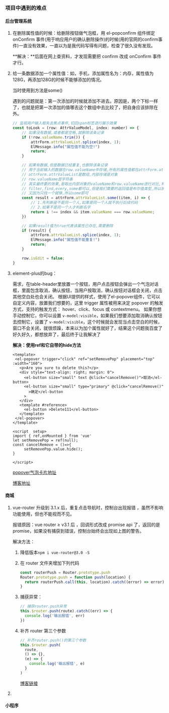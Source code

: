 ### 项目中遇到的难点

#### 后台管理系统

1. 在删除属性值的时候：给删除按钮做气泡框，用 el-popconfirm 组件绑定 onConfirm 事件(用于响应用户的确认删除操作)的时候(用的官网的confirm事件)一直没有效果，一直以为是我代码写得有问题，检查了很久没有发现。

   **解决：**后面在网上查资料，才发现需要把 confirm 改成 onConfirm 事件才行。

2. 给一条数据添加一个属性值：如，手机，添加属性名为：内存，属性值为128G，再添加128G的时候不能够添加的情况。

   当时使用到方法是some()

   遇到的问题就是：第一次添加的时候就添加不进去。原因是，两个下标一样了，也就是把第一次添加的值哪去这个数组中去比较了，把自身应该排除在外。

   ```js
   // 监视用户输入框失去焦点事件,切回span标签进行展示效果
   const toLook = (row: AttrValueModel, index: number) => {
       // 如果没有数据,或者都是空格,就删除该条记录
       if (!row.valueName.trim()) {
           attrForm.attrValueList.splice(index, 1);
           ElMessage.info("属性值不能为空!")
           return;
       }
   
       // 如果有数据,但是数据已经重复,也删除该条记录
       // 用于当前输入的数据在row.valueName中存储,所有的属性值都在attrForm.attrValueList数组中
       // attrForm.attrValueList是数组,内部存储是对象
       // row.valueName是字符串
       // 其实最终要的效果,是取出内部对象的valueName和row.valueName进行对比,判断是否出现过
       // filter,find,every,some都可以,但是我们需要的返回值是布尔值类型,所以排除filter,find
       // 又因为只找一个就够,所以some即可
       const result = attrForm.attrValueList.some((item, i) => {
           // 1.先判断是不是同一个人,如果是同一个人就不执行后续代码
           // 2.如果不是同一个人才判断名字
           return i !== index && item.valueName === row.valueName;
       })
   
       // 如果result值为true代表该属性已存在,需要删除
       if (result) {
           attrForm.attrValueList.splice(index, 1);
           ElMessage.info("属性值不能重复!")
           return;
       }
   
       row.isEdit = false;
   }
   ```

   

2. element-plus的bug：

   需求，在table-header里放置一个按钮，用户点击按钮会弹出一个气泡对话框，里面包含取消，确认按钮，当用户按取消，确认按钮对话框会关闭，点击其他空白处也会关闭。
    根据UI提供的样式，使用了el-popover组件，它可以自定义内容，放置我们想要的，这里 trigger 属性被用来决定 popover 的触发方式，支持的触发方式： hover、click、focus 或 contextmenu。 如果你想手动控制它，你可以设置 `v-model:visible`，如果我们想要添加取消确认按钮去控制它，设置了 `v-model:visible`，这个时候就会发现当点击空白的时候，窗口不会关闭，就很烦躁，本来以为加个属性就好了，结果这个问题我百度了好久好久，都想放弃了，最后终于让我解决了

   **解决：使用ref和它自带的hide方法**

   ```vue
   <template>
    <el-popover trigger="click" ref="setRemovePop" placement="top" :width="160">
      <p>Are you sure to delete this?</p>
      <div style="text-align: right; margin: 0">
        <el-button size="small" text @click="cancelRemove()">取消</el-button>
        <el-button size="small" type="primary" @click="cancelRemove()"
          >确定</el-button
        >
      </div>
      <template #reference>
        <el-button >Delete111</el-button>
      </template>
    </el-popover>
   </template>
   
   <script  setup>
   import { ref,onMounted } from 'vue'
   let setRemovePop = ref(null);
   const cancelRemove = ()=>{
        setRemovePop.value.hide();
   }
   
   </script>
   ```

   

   [popover气泡卡片地址](https://element-plus.gitee.io/zh-CN/component/popover.html#%E5%B5%8C%E5%A5%97%E6%93%8D%E4%BD%9C)

   [博客地址](http://events.jianshu.io/p/3e8e94cff924)

#### 商城

1. vue-router 升级到 3.1.x 后，重复点击导航时，控制台出现报错 ，虽然不影响功能使用，但也不能视而不见。

   报错原因：vue router ≥ v3.1 后 ，回调形式改成 promise api 了，返回的是 promise，如果没有捕获到错误，控制台始终会出现如上图的警告。

   解决方法：

   1. 降低版本`npm i vue-router@3.0 -S`

   2. 在 router 文件夹增加下列代码

      ```js
      const routerPush = Router.prototype.push
      Router.prototype.push = function push(location) {
        return routerPush.call(this, location).catch((error) => error)
      }
      ```

      

   3. 捕获异常：

      ```js
      // 捕获router.push异常
      this.$router.push(route).catch((err) => {
        console.log('输出报错', err)
      })
      ```

      

   4. 补齐 router 第三个参数

      ```js
      // 补齐router.push()的第三个参数
      this.$router.push(
        route,
        () => {},
        (e) => {
          console.log('输出报错', e)
        }
      )
      ```

      [博客链接](https://juejin.cn/post/6878216531730235399)

2. 

#### 小程序

